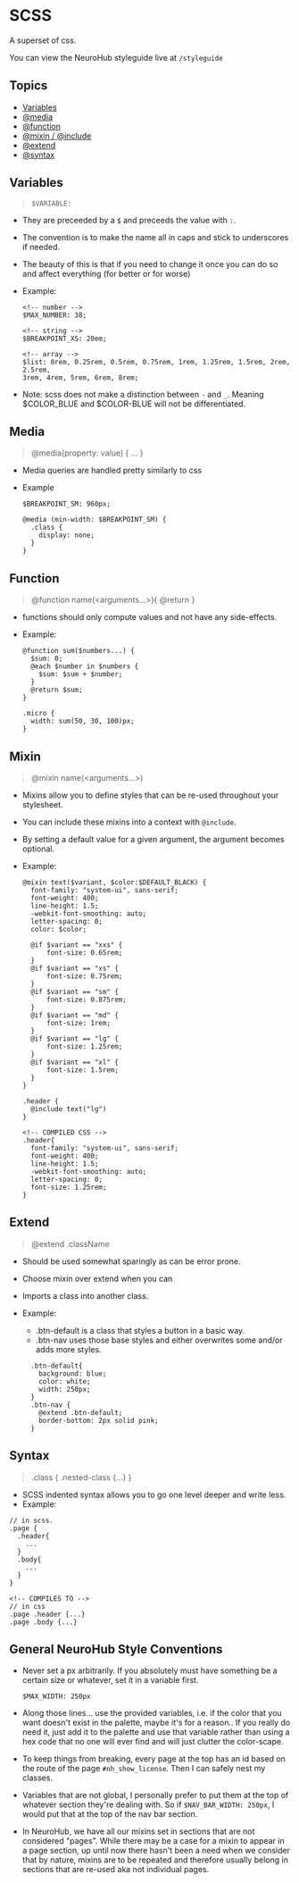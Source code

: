# SCSS

A superset of css.

You can view the NeuroHub styleguide live at `/styleguide`

## Topics

- [Variables](#variables)
- [@media](#media)
- [@function](#function)
- [@mixin / @include](#mixin)
- [@extend](#extend)
- [@syntax](#syntax)

## Variables

> `$VARIABLE:`

- They are preceeded by a `$` and preceeds the value with `:`.
- The convention is to make the name all in caps and stick to underscores if needed.
- The beauty of this is that if you need to change it once you can do so and affect everything (for better or for worse)
- Example:

  ```
  <!-- number -->
  $MAX_NUMBER: 38;

  <!-- string -->
  $BREAKPOINT_XS: 20em;

  <!-- array -->
  $list: 0rem, 0.25rem, 0.5rem, 0.75rem, 1rem, 1.25rem, 1.5rem, 2rem, 2.5rem,
  3rem, 4rem, 5rem, 6rem, 8rem;
  ```

- Note: scss does not make a distinction between `-` and `_`. Meaning $COLOR_BLUE and $COLOR-BLUE will not be differentiated.

## Media

> @media(property: value) { ... }

- Media queries are handled pretty similarly to css
- Example

  ```
  $BREAKPOINT_SM: 960px;

  @media (min-width: $BREAKPOINT_SM) {
    .class {
      display: none;
    }
  }
  ```

## Function

> @function name(<arguments...>){ @return }

- functions should only compute values and not have any side-effects.
- Example:

  ```
  @function sum($numbers...) {
    $sum: 0;
    @each $number in $numbers {
      $sum: $sum + $number;
    }
    @return $sum;
  }

  .micro {
    width: sum(50, 30, 100)px;
  }
  ```

## Mixin

> @mixin name(<arguments...>)

- Mixins allow you to define styles that can be re-used throughout your stylesheet.
- You can include these mixins into a context with `@include`.
- By setting a default value for a given argument, the argument becomes optional.
- Example:

  ```
  @mixin text($variant, $color:$DEFAULT_BLACK) {
    font-family: "system-ui", sans-serif;
    font-weight: 400;
    line-height: 1.5;
    -webkit-font-smoothing: auto;
    letter-spacing: 0;
    color: $color;

    @if $variant == "xxs" {
        font-size: 0.65rem;
    }
    @if $variant == "xs" {
        font-size: 0.75rem;
    }
    @if $variant == "sm" {
        font-size: 0.875rem;
    }
    @if $variant == "md" {
        font-size: 1rem;
    }
    @if $variant == "lg" {
        font-size: 1.25rem;
    }
    @if $variant == "xl" {
        font-size: 1.5rem;
    }
  }

  .header {
    @include text("lg")
  }

  <!-- COMPILED CSS -->
  .header{
    font-family: "system-ui", sans-serif;
    font-weight: 400;
    line-height: 1.5;
    -webkit-font-smoothing: auto;
    letter-spacing: 0;
    font-size: 1.25rem;
  }
  ```

## Extend

> @extend .className

- Should be used somewhat sparingly as can be error prone.
- Choose mixin over extend when you can
- Imports a class into another class.
- Example:

  - .btn-default is a class that styles a button in a basic way.
  - .btn-nav uses those base styles and either overwrites some and/or adds more styles.

  ```
    .btn-default{
      background: blue;
      color: white;
      width: 250px;
    }
    .btn-nav {
      @extend .btn-default;
      border-bottom: 2px solid pink;
    }
  ```

## Syntax

> .class { .nested-class {...} }

- SCSS indented syntax allows you to go one level deeper and write less.
- Example:

```
// in scss.
.page {
  .header{
    ...
  }
  .body{
    ...
  }
}

<!-- COMPILES TO -->
// in css
.page .header {...}
.page .body {...}

```

## General NeuroHub Style Conventions

- Never set a px arbitrarily. If you absolutely must have something be a certain size or whatever, set it in a variable first.

  ```
  $MAX_WIDTH: 250px
  ```

- Along those lines... use the provided variables, i.e. if the color that you want doesn't exist in the palette, maybe it's for a reason.. If you really do need it, just add it to the palette and use that variable rather than using a hex code that no one will ever find and will just clutter the color-scape.

- To keep things from breaking, every page at the top has an id based on the route of the page `#nh_show_license`. Then I can safely nest my classes.

- Variables that are not global, I personally prefer to put them at the top of whatever section they're dealing with. So if `$NAV_BAR_WIDTH: 250px`, I would put that at the top of the nav bar section.

- In NeuroHub, we have all our mixins set in sections that are not considered "pages". While there may be a case for a mixin to appear in a page section, up until now there hasn't been a need when we consider that by nature, mixins are to be repeated and therefore usually belong in sections that are re-used aka not individual pages.
